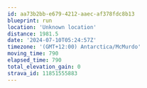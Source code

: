 ```yaml
---
id: aa73b2bb-e679-4212-aaec-af378fdc8b13
blueprint: run
location: 'Unknown location'
distance: 1981.5
date: '2024-07-10T05:24:57Z'
timezone: '(GMT+12:00) Antarctica/McMurdo'
moving_time: 790
elapsed_time: 790
total_elevation_gain: 0
strava_id: 11851555883
---
```

